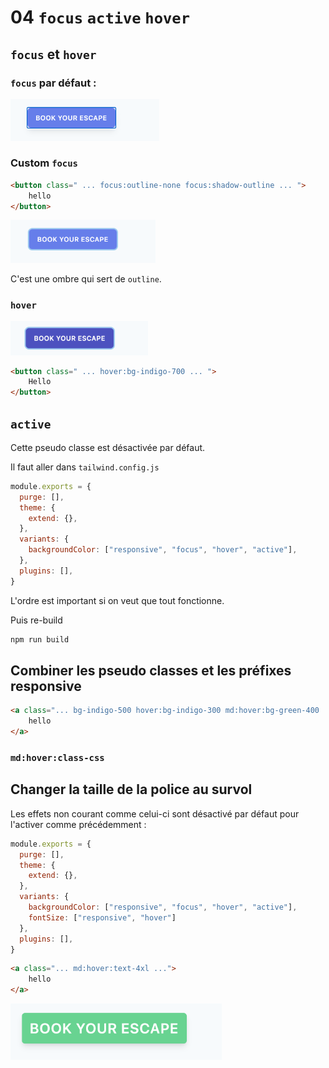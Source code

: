 # 04 `focus` `active` `hover`



## `focus` et `hover`

### `focus` par défaut :

<img src="assets/Screenshot 2020-06-17 at 11.30.10.png" alt="Screenshot 2020-06-17 at 11.30.10" style="zoom:33%;" />

### Custom `focus`

```html
<button class=" ... focus:outline-none focus:shadow-outline ... ">
    hello
</button>
```

<img src="assets/Screenshot 2020-06-17 at 11.31.54.png" alt="Screenshot 2020-06-17 at 11.31.54" style="zoom:33%;" />

C'est une ombre qui sert de `outline`.

### `hover`

<img src="assets/Screenshot 2020-06-17 at 11.33.00.png" alt="Screenshot 2020-06-17 at 11.33.00" style="zoom:33%;" />

```html
<button class=" ... hover:bg-indigo-700 ... ">
    Hello
</button>
```

## `active`

Cette pseudo classe est désactivée par défaut.

Il faut aller dans `tailwind.config.js`

```js
module.exports = {
  purge: [],
  theme: {
    extend: {},
  },
  variants: {
    backgroundColor: ["responsive", "focus", "hover", "active"],
  },
  plugins: [],
}
```

L'ordre est important si on veut que tout fonctionne.

Puis re-build

```bash
npm run build
```



## Combiner les pseudo classes et les préfixes responsive

```html
<a class="... bg-indigo-500 hover:bg-indigo-300 md:hover:bg-green-400 ...">
	hello
</a>
```

### `md:hover:class-css`



## Changer la taille de la police au survol

Les effets non courant comme celui-ci sont désactivé par défaut pour l'activer comme précédemment :

```js
module.exports = {
  purge: [],
  theme: {
    extend: {},
  },
  variants: {
    backgroundColor: ["responsive", "focus", "hover", "active"],
    fontSize: ["responsive", "hover"]
  },
  plugins: [],
}
```

```html
<a class="... md:hover:text-4xl ...">
	hello
</a>
```

<img src="assets/Screenshot 2020-06-17 at 11.50.39.png" alt="Screenshot 2020-06-17 at 11.50.39" style="zoom:33%;" />

